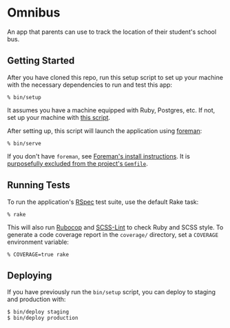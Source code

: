 # Omnibus

An app that parents can use to track the location of their student's school bus.

## Getting Started

After you have cloned this repo, run this setup script to set up your machine
with the necessary dependencies to run and test this app:

    % bin/setup

It assumes you have a machine equipped with Ruby, Postgres, etc. If not, set up
your machine with [this script].

[this script]: https://github.com/Vermonster/laptop

After setting up, this script will launch the application using [foreman]:

    % bin/serve

If you don't have `foreman`, see [Foreman's install instructions][foreman]. It
is [purposefully excluded from the project's `Gemfile`][exclude].

[foreman]: https://github.com/ddollar/foreman
[exclude]: https://github.com/ddollar/foreman/pull/437#issuecomment-41110407

## Running Tests

To run the application's [RSpec] test suite, use the default Rake task:

    % rake

This will also run [Rubocop] and [SCSS-Lint] to check Ruby and SCSS style. To
generate a code coverage report in the `coverage/` directory, set a `COVERAGE`
environment variable:

    % COVERAGE=true rake

[RSpec]: http://rspec.info/
[Rubocop]: https://github.com/bbatsov/rubocop
[SCSS-Lint]: https://github.com/brigade/scss-lint

## Deploying

If you have previously run the `bin/setup` script, you can deploy to staging and
production with:

    $ bin/deploy staging
    $ bin/deploy production
